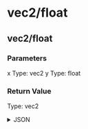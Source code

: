 # vec2/float

## vec2/float

### Parameters

x
  Type: vec2
y
  Type: float

### Return Value

  Type: vec2

<details><summary>JSON</summary>

```
{
  "Type": "vec2/float",
  "Name": "vec2/float",
  "Category": 1,
  "InputPins": [
    {
      "Connection": null,
      "Id": "x",
      "Type": "vec2"
    },
    {
      "Connection": null,
      "Id": "y",
      "Type": "float"
    }
  ],
  "OutputPins": [
    {
      "Id": "",
      "Type": "vec2"
    }
  ]
}
```

</details>

